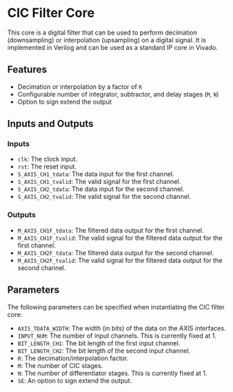 # CIC Filter Core

This core is a digital filter that can be used to perform decimation (downsampling) or interpolation (upsampling) on a digital signal. It is implemented in Verilog and can be used as a standard IP core in Vivado.

## Features

- Decimation or interpolation by a factor of `R`
- Configurable number of integrator, subtractor, and delay stages (`M`, `N`)
- Option to sign extend the output

## Inputs and Outputs

### Inputs

- `clk`: The clock input.
- `rst`: The reset input.
- `S_AXIS_CH1_tdata`: The data input for the first channel.
- `S_AXIS_CH1_tvalid`: The valid signal for the first channel.
- `S_AXIS_CH2_tdata`: The data input for the second channel.
- `S_AXIS_CH2_tvalid`: The valid signal for the second channel.

### Outputs

- `M_AXIS_CH1F_tdata`: The filtered data output for the first channel.
- `M_AXIS_CH1F_tvalid`: The valid signal for the filtered data output for the first channel.
- `M_AXIS_CH2F_tdata`: The filtered data output for the second channel.
- `M_AXIS_CH2F_tvalid`: The valid signal for the filtered data output for the second channel.

## Parameters

The following parameters can be specified when instantiating the CIC filter core:

- `AXIS_TDATA_WIDTH`: The width (in bits) of the data on the AXIS interfaces.
- `INPUT_NUM`: The number of input channels. This is currently fixed at 1.
- `BIT_LENGTH_CH1`: The bit length of the first input channel.
- `BIT_LENGTH_CH2`: The bit length of the second input channel.
- `R`: The decimation/interpolation factor.
- `M`: The number of CIC stages.
- `N`: The number of differentiator stages. This is currently fixed at 1.
- `SE`: An option to sign extend the output.

